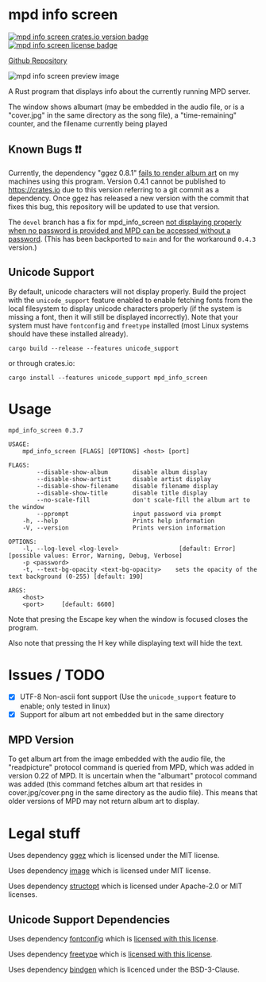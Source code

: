 # mpd info screen

[![mpd info screen crates.io version badge](https://img.shields.io/crates/v/mpd_info_screen)](https://crates.io/crates/mpd_info_screen)
[![mpd info screen license badge](https://img.shields.io/github/license/Stephen-Seo/mpd_info_screen)](https://choosealicense.com/licenses/mit/)

[Github Repository](https://github.com/Stephen-Seo/mpd_info_screen)

![mpd info screen preview image](https://git.seodisparate.com/stephenseo/mpd_info_screen/raw/branch/images/images/mpd_info_screen_preview_image.jpg)

A Rust program that displays info about the currently running MPD server.

The window shows albumart (may be embedded in the audio file, or is a "cover.jpg" in the same directory as the song file), a "time-remaining"
counter, and the filename currently being played

## Known Bugs ❗❗

Currently, the dependency "ggez 0.8.1" [fails to render album art](https://github.com/Stephen-Seo/mpd_info_screen/issues/1) on my machines using this program. Version 0.4.1 cannot be published to https://crates.io due to this version referring to a git commit as a dependency. Once ggez has released a new version with the commit that fixes this bug, this repository will be updated to use that version.

The `devel` branch has a fix for mpd\_info\_screen [not displaying properly when
no password is provided and MPD can be accessed without a password](https://github.com/Stephen-Seo/mpd_info_screen/issues/2).
(This has been backported to `main` and for the workaround `0.4.3` version.)

## Unicode Support

By default, unicode characters will not display properly. Build the project with
the `unicode_support` feature enabled to enable fetching fonts from the local
filesystem to display unicode characters properly (if the system is missing a
font, then it will still be displayed incorrectly). Note that your system must
have `fontconfig` and `freetype` installed (most Linux systems should have these
installed already).

    cargo build --release --features unicode_support

or through crates.io:

    cargo install --features unicode_support mpd_info_screen

# Usage


    mpd_info_screen 0.3.7
    
    USAGE:
        mpd_info_screen [FLAGS] [OPTIONS] <host> [port]
    
    FLAGS:
            --disable-show-album       disable album display
            --disable-show-artist      disable artist display
            --disable-show-filename    disable filename display
            --disable-show-title       disable title display
            --no-scale-fill            don't scale-fill the album art to the window
            --pprompt                  input password via prompt
        -h, --help                     Prints help information
        -V, --version                  Prints version information
    
    OPTIONS:
        -l, --log-level <log-level>                 [default: Error]  [possible values: Error, Warning, Debug, Verbose]
        -p <password>
        -t, --text-bg-opacity <text-bg-opacity>    sets the opacity of the text background (0-255) [default: 190]
    
    ARGS:
        <host>
        <port>     [default: 6600]


Note that presing the Escape key when the window is focused closes the program.

Also note that pressing the H key while displaying text will hide the text.

# Issues / TODO

- [x] UTF-8 Non-ascii font support (Use the `unicode_support` feature to enable; only tested in linux)
- [x] Support for album art not embedded but in the same directory

## MPD Version

To get album art from the image embedded with the audio file, the "readpicture"
protocol command is queried from MPD, which was added in version 0.22 of MPD.
It is uncertain when the "albumart" protocol command was added (this command
fetches album art that resides in cover.jpg/cover.png in the same directory as
the audio file). This means that older versions of MPD may not return album art
to display.

# Legal stuff

Uses dependency [ggez](https://github.com/ggez/ggez) which is licensed under the
MIT license.

Uses dependency [image](https://crates.io/crates/image) which is licensed under
MIT license.

Uses dependency [structopt](https://crates.io/crates/structopt) which is
licensed under Apache-2.0 or MIT licenses.

## Unicode Support Dependencies

Uses dependency
[fontconfig](https://www.freedesktop.org/wiki/Software/fontconfig/) which is
[licensed with this license](https://www.freedesktop.org/software/fontconfig/fontconfig-devel/ln12.html).

Uses dependency [freetype](https://freetype.org) which is
[licensed with this license](https://freetype.org/license.html).

Uses dependency [bindgen](https://crates.io/crates/bindgen) which is licenced
under the BSD-3-Clause.

